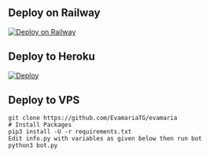 ## Deploy on Railway

[![Deploy on Railway](https://railway.app/button.svg)](https://railway.app/new/template/rB_BFq)

## Deploy to Heroku

[![Deploy](https://www.herokucdn.com/deploy/button.svg)](https://heroku.com/deploy?template=https://github.com/HansakaAnuhas/EvaMaria)

## Deploy to VPS

```
git clone https://github.com/EvamariaTG/evamaria
# Install Packages
pip3 install -U -r requirements.txt
Edit info.py with variables as given below then run bot
python3 bot.py
```
